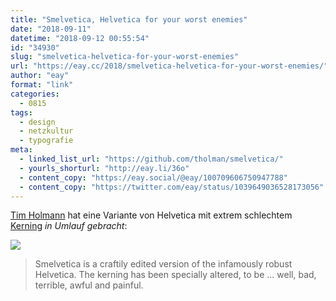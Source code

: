 ```yaml
---
title: "Smelvetica, Helvetica for your worst enemies"
date: "2018-09-11"
datetime: "2018-09-12 00:55:54"
id: "34930"
slug: "smelvetica-helvetica-for-your-worst-enemies"
url: "https://eay.cc/2018/smelvetica-helvetica-for-your-worst-enemies/"
author: "eay"
format: "link"
categories:
  - 0815
tags:
  - design
  - netzkultur
  - typografie
meta:
  - linked_list_url: "https://github.com/tholman/smelvetica/"
  - yourls_shorturl: "http://eay.li/36o"
  - content_copy: "https://eay.social/@eay/100709606750947788"
  - content_copy: "https://twitter.com/eay/status/1039649036528173056"
---
```


[Tim Holmann](http://tholman.com/) hat eine Variante von Helvetica mit extrem schlechtem [Kerning](https://www.typolexikon.de/kerning/) _in Umlauf gebracht_:

![](https://eay.cc/uploads/2018/smelvetica.png)

> Smelvetica is a craftily edited version of the infamously robust Helvetica. The kerning has been specially altered, to be ... well, bad, terrible, awful and painful.
